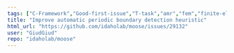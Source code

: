 ```yaml
---
tags: ["C-Framework","Good-first-issue","T-task","amr","fem","finite-elements","finite-volumes","multiphysics","object-oriented","parallel","simulation"]
title: "Improve automatic periodic boundary detection heuristic"
html_url: "https://github.com/idaholab/moose/issues/29132"
user: "GiudGiud"
repo: "idaholab/moose"
---
```



